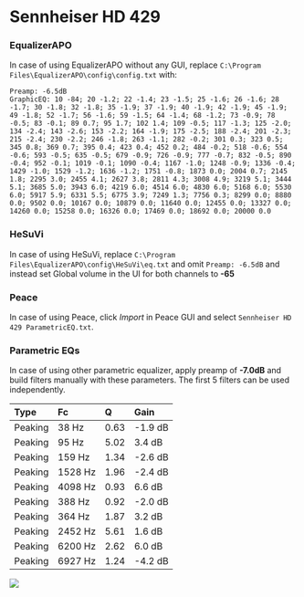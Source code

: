 # Sennheiser HD 429

### EqualizerAPO
In case of using EqualizerAPO without any GUI, replace `C:\Program Files\EqualizerAPO\config\config.txt`
with:
```
Preamp: -6.5dB
GraphicEQ: 10 -84; 20 -1.2; 22 -1.4; 23 -1.5; 25 -1.6; 26 -1.6; 28 -1.7; 30 -1.8; 32 -1.8; 35 -1.9; 37 -1.9; 40 -1.9; 42 -1.9; 45 -1.9; 49 -1.8; 52 -1.7; 56 -1.6; 59 -1.5; 64 -1.4; 68 -1.2; 73 -0.9; 78 -0.5; 83 -0.1; 89 0.7; 95 1.7; 102 1.4; 109 -0.5; 117 -1.3; 125 -2.0; 134 -2.4; 143 -2.6; 153 -2.2; 164 -1.9; 175 -2.5; 188 -2.4; 201 -2.3; 215 -2.4; 230 -2.2; 246 -1.8; 263 -1.1; 282 -0.2; 301 0.3; 323 0.5; 345 0.8; 369 0.7; 395 0.4; 423 0.4; 452 0.2; 484 -0.2; 518 -0.6; 554 -0.6; 593 -0.5; 635 -0.5; 679 -0.9; 726 -0.9; 777 -0.7; 832 -0.5; 890 -0.4; 952 -0.1; 1019 -0.1; 1090 -0.4; 1167 -1.0; 1248 -0.9; 1336 -0.4; 1429 -1.0; 1529 -1.2; 1636 -1.2; 1751 -0.8; 1873 0.0; 2004 0.7; 2145 1.8; 2295 3.0; 2455 4.1; 2627 3.8; 2811 4.3; 3008 4.9; 3219 5.1; 3444 5.1; 3685 5.0; 3943 6.0; 4219 6.0; 4514 6.0; 4830 6.0; 5168 6.0; 5530 6.0; 5917 5.9; 6331 5.5; 6775 3.9; 7249 1.3; 7756 0.3; 8299 0.0; 8880 0.0; 9502 0.0; 10167 0.0; 10879 0.0; 11640 0.0; 12455 0.0; 13327 0.0; 14260 0.0; 15258 0.0; 16326 0.0; 17469 0.0; 18692 0.0; 20000 0.0
```

### HeSuVi
In case of using HeSuVi, replace `C:\Program Files\EqualizerAPO\config\HeSuVi\eq.txt` and omit `Preamp:
-6.5dB` and instead set Global volume in the UI for both channels to **-65**

### Peace
In case of using Peace, click *Import* in Peace GUI and select `Sennheiser HD 429 ParametricEQ.txt`.

### Parametric EQs
In case of using other parametric equalizer, apply preamp of **-7.0dB** and build filters manually with
these parameters. The first 5 filters can be used independently.

| Type    | Fc      |    Q | Gain    |
|:--------|:--------|:-----|:--------|
| Peaking | 38 Hz   | 0.63 | -1.9 dB |
| Peaking | 95 Hz   | 5.02 | 3.4 dB  |
| Peaking | 159 Hz  | 1.34 | -2.6 dB |
| Peaking | 1528 Hz | 1.96 | -2.4 dB |
| Peaking | 4098 Hz | 0.93 | 6.6 dB  |
| Peaking | 388 Hz  | 0.92 | -2.0 dB |
| Peaking | 364 Hz  | 1.87 | 3.2 dB  |
| Peaking | 2452 Hz | 5.61 | 1.6 dB  |
| Peaking | 6200 Hz | 2.62 | 6.0 dB  |
| Peaking | 6927 Hz | 1.24 | -4.2 dB |

![](https://raw.githubusercontent.com/jaakkopasanen/AutoEq/master/results/headphonecom/sbaf-serious/Sennheiser%20HD%20429/Sennheiser%20HD%20429.png)